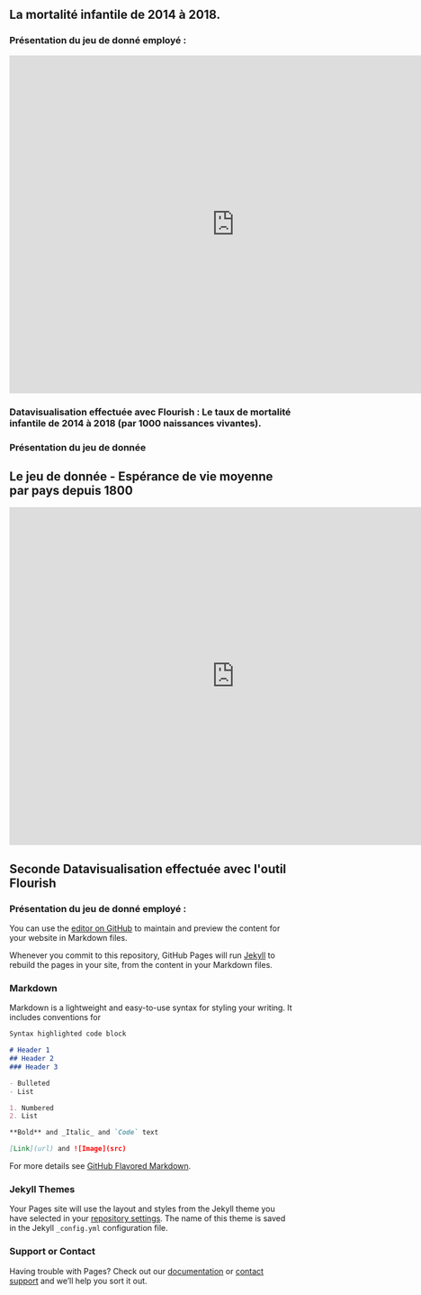 ## La mortalité infantile de 2014 à 2018.

### Présentation du jeu de donné employé : 


<iframe src="https://arouapatteri.trial.opendatasoft.com/explore/embed/dataset/mortalite/table/?&static=false&datasetcard=false" width="800" height="600" frameborder="0"></iframe>

### Datavisualisation effectuée avec Flourish : Le taux de mortalité infantile de 2014 à 2018 (par 1000 naissances vivantes).


<div class="flourish-embed flourish-chart" data-src="visualisation/5115599"><script src="https://public.flourish.studio/resources/embed.js"></script></div>




### Présentation du jeu de donnée 
## Le jeu de donnée - Espérance de vie moyenne par pays depuis 1800

<iframe src="https://arouapatteri.trial.opendatasoft.com/explore/embed/dataset/test/table/?&static=false&datasetcard=false" width="800" height="600" frameborder="0"></iframe>

## Seconde Datavisualisation effectuée avec l'outil Flourish 

<div class="flourish-embed flourish-chart" data-src="visualisation/5117674"><script src="https://public.flourish.studio/resources/embed.js"></script></div>

### Présentation du jeu de donné employé : 


You can use the [editor on GitHub](https://github.com/Arouapatteri/Partiel_Data/edit/gh-pages/index.md) to maintain and preview the content for your website in Markdown files.

Whenever you commit to this repository, GitHub Pages will run [Jekyll](https://jekyllrb.com/) to rebuild the pages in your site, from the content in your Markdown files.

### Markdown



Markdown is a lightweight and easy-to-use syntax for styling your writing. It includes conventions for

```markdown
Syntax highlighted code block

# Header 1
## Header 2
### Header 3

- Bulleted
- List

1. Numbered
2. List

**Bold** and _Italic_ and `Code` text

[Link](url) and ![Image](src)
```

For more details see [GitHub Flavored Markdown](https://guides.github.com/features/mastering-markdown/).

### Jekyll Themes

Your Pages site will use the layout and styles from the Jekyll theme you have selected in your [repository settings](https://github.com/Arouapatteri/Partiel_Data/settings). The name of this theme is saved in the Jekyll `_config.yml` configuration file.

### Support or Contact

Having trouble with Pages? Check out our [documentation](https://docs.github.com/categories/github-pages-basics/) or [contact support](https://support.github.com/contact) and we’ll help you sort it out.
